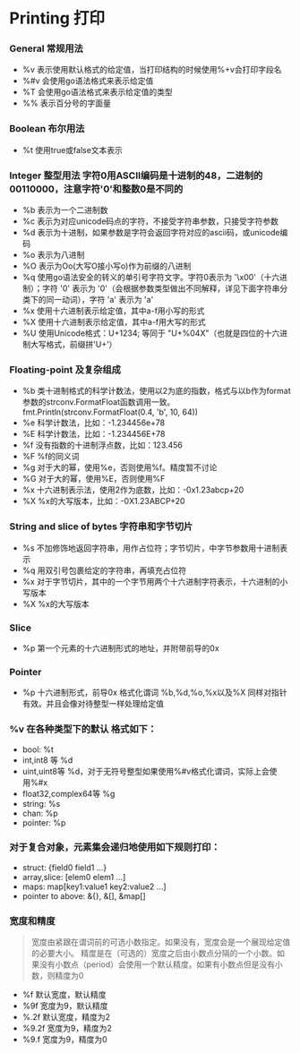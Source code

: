 # Printing 打印

### General 常规用法
- %v	表示使用默认格式的给定值，当打印结构的时候使用%+v会打印字段名
- %#v	会使用go语法格式来表示给定值
- %T 	会使用go语法格式来表示给定值的类型
- %% 	表示百分号的字面量

### Boolean 布尔用法
- %t 	使用true或false文本表示

### Integer 整型用法 字符0用ASCII编码是十进制的48，二进制的00110000，注意字符'0'和整数0是不同的
- %b	表示为一个二进制数
- %c	表示为对应unicode码点的字符，不接受字符串参数，只接受字符参数
- %d 	表示为十进制，如果参数是字符会返回字符对应的ascii码，或unicode编码
- %o	表示为八进制
- %O	表示为Oo(大写O接小写o)作为前缀的八进制
- %q	使用go语法安全的转义的单引号字符文字。字符0表示为 '\x00'（十六进制）；字符 '0' 表示为 '0'（会根据参数类型做出不同解释，详见下面字符串分类下的同一动词），字符 'a' 表示为 'a'
- %x 	使用十六进制表示给定值，其中a-f用小写的形式
- %X 	使用十六进制表示给定值，其中a-f用大写的形式
- %U	使用Unicode格式：U+1234; 等同于 "U+%04X"（也就是四位的十六进制大写格式，前缀拼'U+'）

### Floating-point 及复杂组成
- %b 	类十进制格式的科学计数法，使用以2为底的指数，格式与以b作为format参数的strconv.FormatFloat函数调用一致。fmt.Println(strconv.FormatFloat(0.4, 'b', 10, 64))
- %e 	科学计数法，比如：-1.234456e+78
- %E	科学计数法，比如：-1.234456E+78
- %f	没有指数的十进制浮点数，比如：123.456
- %F	%f的同义词
- %g	对于大的幂，使用%e，否则使用%f。精度暂不讨论
- %G	对于大的幂，使用%E，否则使用%F
- %x	十六进制表示法，使用2作为底数，比如：-0x1.23abcp+20
- %X	%x的大写版本，比如：-0X1.23ABCP+20

### String and slice of bytes 字符串和字节切片
- %s 	不加修饰地返回字符串，用作占位符；字节切片，中字节参数用十进制表示
- %q	用双引号包裹给定的字符串，再填充占位符
- %x	对于字节切片，其中的一个字节用两个十六进制字符表示，十六进制的小写版本
- %X	%x的大写版本

### Slice
- %p  第一个元素的十六进制形式的地址，并附带前导的0x

### Pointer
- %p  十六进制形式，前导0x
格式化谓词 %b,%d,%o,%x以及%X 同样对指针有效。并且会像对待整型一样处理给定值

### %v 在各种类型下的默认  格式如下：
- bool:                    %t
- int,int8 等              %d
- uint,uint8等             %d，对于无符号整型如果使用%#v格式化谓词，实际上会使用%#x
- float32,complex64等      %g
- string:                  %s
- chan:                    %p
- pointer:                 %p

### 对于复合对象，元素集会递归地使用如下规则打印：
- struct:                {field0 field1 ...}
- array,slice:           [elem0 elem1 ...]
- maps:                  map[key1:value1 key2:value2 ...]
- pointer to above:      &{}, &[], &map[]
  
### 宽度和精度
> 宽度由紧跟在谓词前的可选小数指定。如果没有，宽度会是一个展现给定值的必要大小。
> 精度是在（可选的）宽度之后由小数点分隔的一个小数。如果没有小数点（period）会使用一个默认精度。如果有小数点但是没有小数，则精度为0

- %f        默认宽度，默认精度
- %9f       宽度为9，默认精度
- %.2f      默认宽度，精度为2
- %9.2f     宽度为9，精度为2
- %9.f      宽度为9，精度为0

